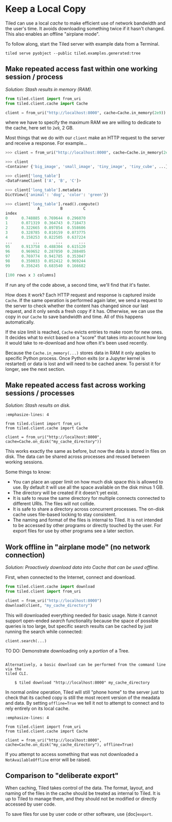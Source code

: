 # Keep a Local Copy

Tiled can use a local *cache* to make efficient use of network bandwidth and the
user's time. It avoids downloading something twice if it hasn't changed.
This also enables an offline "airplane mode".

To follow along, start the Tiled server with example data from a Terminal.

```
tiled serve pyobject --public tiled.examples.generated:tree
```

## Make repeated access fast within one working session / process

*Solution: Stash results in memory (RAM).*

```python
from tiled.client import from_uri
from tiled.client.cache import Cache

client = from_uri("http://localhost:8000", cache=Cache.in_memory(2e9))
```

where we have to specify the maximum RAM we are willing to dedicate to the cache,
here set to ``2e9``, 2 GB.

Most things that we do with our `client` make an HTTP request to the server and
receive a response. For example...

```python
>>> client = from_uri("http://localhost:8000", cache=Cache.in_memory(2e9))

>>> client
<Container {'big_image', 'small_image', 'tiny_image', 'tiny_cube', ...} ~11 entries>

>>> client['long_table']
<DataFrameClient ['A', 'B', 'C']>

>>> client['long_table'].metadata
DictView({'animal': 'dog', 'color': 'green'})

>>> client['long_table'].read().compute()
              A         B         C
index
0      0.748885  0.769644  0.296070
1      0.071319  0.364743  0.718473
2      0.322665  0.897854  0.558606
3      0.328785  0.810159  0.073775
4      0.158253  0.822505  0.637224
...         ...       ...       ...
95     0.913758  0.488304  0.615120
96     0.969652  0.287850  0.288405
97     0.769774  0.941785  0.353047
98     0.350033  0.052412  0.969244
99     0.356245  0.683540  0.166682

[100 rows x 3 columns]
```

If run any of the code above, a second time, we'll find that it's faster.

How does it work? Each HTTP request and response is captured inside
``Cache``. If the same operation is performed again later, we send a request
to the server to check whether the content has changed since our last
request, and it only sends a fresh copy if it has. Otherwise, we can use the
copy in our ``Cache`` to save bandwidth and time. All of this happens
automatically.

If the size limit is reached, ``Cache`` evicts entries to make room for new
ones. It decides what to evict based on a "score" that takes into account how
long it would take to re-download and how often it's been used recently.

Because the ``Cache.in_memory(...)`` stores data in RAM it only applies to
specific Python process. Once Python exits (or a Jupyter kernel is restarted)
or data is lost and will need to be cached anew. To persist it for longer,
see the next section.

## Make repeated access fast across working sessions / processes

*Solution: Stash results on disk.*

```{code-block} python
:emphasize-lines: 4

from tiled.client import from_uri
from tiled.client.cache import Cache

client = from_uri("http://localhost:8000", cache=Cache.on_disk("my_cache_directory"))
```

This works exactly the same as before, but now the data is stored in files on disk.
The data can be shared across processes and reused between working sessions.

Some things to know:

* You can place an upper limit on how much disk space this is allowed to use.
  By default it will use all the space available on the disk minus 1 GB.
* The directory will be created if it doesn't yet exist.
* It is safe to reuse the same directory for multiple connects connected to
  different URIs. The files will not collide.
* It is safe to share a directory across concurrent processes. The on-disk
  cache uses file-based locking to stay consistent.
* The naming and format of the files is internal to Tiled. It is not intended to be
  accessed by other programs or directly touched by the user. For export files for
  use by other programs see a later section.

## Work offline in "airplane mode" (no network connection)

*Solution: Proactively download data into Cache that can be used offline.*

First, when connected to the Internet, connect and download.

```python
from tiled.client.cache import download
from tiled.client import from_uri

client = from_uri("http://localhost:8000")
download(client, "my_cache_directory")
```

This will downloaded everything needed for basic usage. Note it cannot
support open-ended *search* functionality because the space of possible
queries is too large, but specific search results can be cached by
just running the search while connected:

```python
client.search(...)
```

TO DO: Demonstrate downloading only a *portion* of a Tree.

```{note}

Alternatively, a basic download can be performed from the command line via the
tiled CLI.

    $ tiled download "http://localhost:8000" my_cache_directory

```

In normal *online* operation, Tiled will still "phone home" to the server
just to check that its cached copy is still the most recent version of
the meadata and data. By setting ``offline=True`` we tell it not to
attempt to connect and to rely entirely on its local cache.

```{code-block} python
:emphasize-lines: 4

from tiled.client import from_uri
from tiled.client.cache import Cache

client = from_uri("http://localhost:8000", cache=Cache.on_disk("my_cache_directory"), offline=True)
```

If you attempt to access something that was not downloaded a
``NotAvailableOffline`` error will be raised.

## Comparison to "deliberate export"

When caching, Tiled takes control of the data. The format, layout, and naming of
the files in the cache should be treated as internal to Tiled. It is up to Tiled
to manage them, and they should not be modified or directly accessed by user code.

To save files for use by user code or other software, use {doc}`export`.
